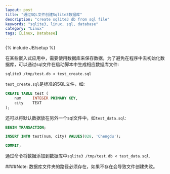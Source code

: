 ```yaml
---
layout: post
title: "通过SQL文件创建Sqlite3数据库"
description: "create sqlite3 db from sql file"
keywords: "sqlite3, linux, sql, database"
category: "Linux"
tags: [Linux, Database]
---
```

{% include JB/setup %}

在某些嵌入式应用中，需要使用数据库来保存数据，为了避免在程序中去初始化数据库，可以通过sql文件在启动脚本中生成相应数据库文件:

``
sqlite3 /tmp/test.db < test_create.sql
``

<!-- more -->
``test_create.sql``是标准的SQL文件，如:

``` sql
CREATE TABLE test (
    num     INTEGER PRIMARY KEY,
    city    TEXT
);
```

还可以将默认数据放在另外一个sql文件中，如``test_data.sql``:

``` sql
BEGIN TRANSACTION;

INSERT INTO test(num, city) VALUES(028, 'Chengdu');

COMMIT;
```

通过命令将数据添加到数据库中``sqlite3 /tmp/test.db < test_data.sql``.



####Note:
数据库文件夹的路径必须存在，如果不存在会导致文件创建失败。
